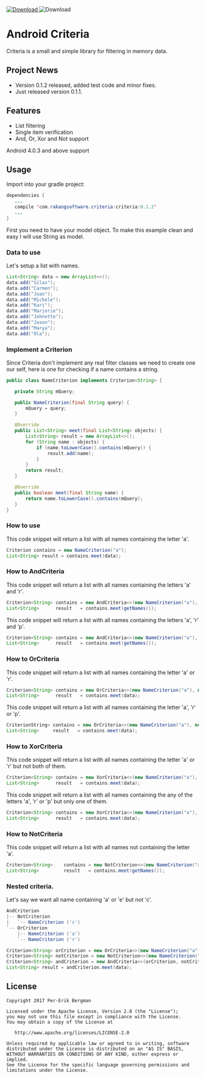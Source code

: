 [ ![Download](https://api.bintray.com/packages/pererikbergman/maven/criteria/images/download.svg) ](https://bintray.com/pererikbergman/maven/criteria/_latestVersion) ![Download](https://travis-ci.org/pererikbergman/android-criteria.svg?branch=master)

# Android Criteria 
Criteria is a small and simple library for filtering in memory data.

## Project News 
 * Version 0.1.2 released, added test code and minor fixes.
 * Just released version 0.1.1.

## Features
 * List filtering
 * Single item verification
 * And, Or, Xor and Not support

Android 4.0.3 and above support

## Usage
Import into your gradle project:
 ``` java
dependencies {
    ...
    compile 'com.rakangsoftware.criteria:criteria:0.1.2'
    ...
}
```
First you need to have your model object. To make this example clean and easy I will use String as model. 

### Data to use
Let's setup a list with names.
 ``` java
 List<String> data = new ArrayList<>();
 data.add("Silas");
 data.add("Carmen");
 data.add("Joan");
 data.add("Michele");
 data.add("Kari");
 data.add("Marjorie");
 data.add("Johnette");
 data.add("Jason");
 data.add("Marya");
 data.add("Ola");
```

### Implement a Criterion
Since Criteria don't implement any real filter classes we need to create one our self, here is one for checking if a name contains a string.
 ``` java
public class NameCriterion implements Criterion<String> {

    private String mQuery;

    public NameCriterion(final String query) {
        mQuery = query;
    }

    @Override
    public List<String> meet(final List<String> objects) {
        List<String> result = new ArrayList<>();
        for (String name : objects) {
            if (name.toLowerCase().contains(mQuery)) {
                result.add(name);
            }
        }
        return result;
    }

    @Override
    public boolean meet(final String name) {
        return name.toLowerCase().contains(mQuery);
    }
}
```

### How to use
This code snippet will return a list with all names containing the letter 'a'.
``` java
Criterion contains = new NameCriterion("a");
List<String> result = contains.meet(data);
```

### How to AndCriteria
This code snippet will return a list with all names containing the letters 'a' and 'r'.
``` java
Criterion<String> contains = new AndCriteria<>(new NameCriterion("a"), new NameCriterion("r"));
List<String>      result   = contains.meet(getNames());
```         

This code snippet will return a list with all names containing the letters 'a', 'r' and 'p'.
``` java
Criterion<String> contains = new AndCriteria<>(new NameCriterion("a"), new NameCriterion("r"), new NameCriterion("p"));
List<String>      result   = contains.meet(getNames());
```         

### How to OrCriteria
This code snippet will return a list with all names containing the letter 'a' or 'r'.
``` java
Criterion<String> contains = new OrCriteria<>(new NameCriterion("a"), new NameCriterion("r"));
List<String>      result   = contains.meet(data);
```         

This code snippet will return a list with all names containing the letter 'a', 'r' or 'p'.
``` java
CriterionString> contains = new OrCriteria<>(new NameCriterion("a"), new NameCriterion("r"), new NameCriterion("p"));
List<String>     result   = contains.meet(data);
```         

### How to XorCriteria
This code snippet will return a list with all names containing the letter 'a' or 'r' but not both of them.
``` java
Criterion<String> contains = new XorCriteria<>(new NameCriterion("a"), new NameCriterion("r"));
List<String>      result   = contains.meet(data);
```         

This code snippet will return a list with all names containing the any of the letters 'a', 'r' or 'p' but only one of them.
``` java
Criterion<String> contains = new XorCriteria<>(new NameCriterion("a"), new NameCriterion("r"), new NameCriterion("p"));
List<String>      result   = contains.meet(data);
```     

### How to NotCriteria
This code snippet will return a list with all names not containing the letter 'a'.
``` java
Criterion<String>    contains = new NotCriterion<>(new NameCriterion("a"));
List<String>         result   = contains.meet(getNames());
``` 

### Nested criteria.
Let's say we want all name containing 'a' or 'e' but not 'c'.

``` java
AndCriterion
|-- NotCriterion
|	`-- NameCriterion ('c')
`-- OrCriterion
 	|-- NameCriterion ('a')
 	`-- NameCriterion ('r')
```

``` java
Criterion<String> orCriterion = new OrCriteria<>(new NameCriterion("a"), new NameCriterion("r"));
Criterion<String> notCriterion = new NotCriterion<>(new NameCriterion("c"));
Criterion<String> andCriterion = new AndCriteria<>(orCriterion, notCriterion);
List<String> result = andCriterion.meet(data);
```

## License

    Copyright 2017 Per-Erik Bergman

    Licensed under the Apache License, Version 2.0 (the "License");
    you may not use this file except in compliance with the License.
    You may obtain a copy of the License at

       http://www.apache.org/licenses/LICENSE-2.0

    Unless required by applicable law or agreed to in writing, software
    distributed under the License is distributed on an "AS IS" BASIS,
    WITHOUT WARRANTIES OR CONDITIONS OF ANY KIND, either express or implied.
    See the License for the specific language governing permissions and
    limitations under the License.
